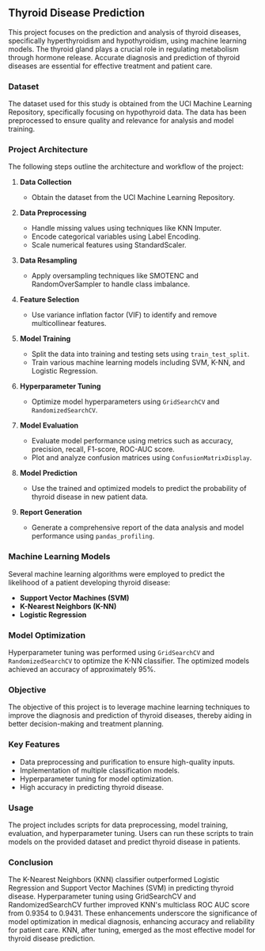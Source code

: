 ## Thyroid Disease Prediction

This project focuses on the prediction and analysis of thyroid diseases, specifically hyperthyroidism and hypothyroidism, using machine learning models. The thyroid gland plays a crucial role in regulating metabolism through hormone release. Accurate diagnosis and prediction of thyroid diseases are essential for effective treatment and patient care.

### Dataset
The dataset used for this study is obtained from the UCI Machine Learning Repository, specifically focusing on hypothyroid data. The data has been preprocessed to ensure quality and relevance for analysis and model training.

### Project Architecture
The following steps outline the architecture and workflow of the project:

1. **Data Collection**
   - Obtain the dataset from the UCI Machine Learning Repository.
   
2. **Data Preprocessing**
   - Handle missing values using techniques like KNN Imputer.
   - Encode categorical variables using Label Encoding.
   - Scale numerical features using StandardScaler.
   
3. **Data Resampling**
   - Apply oversampling techniques like SMOTENC and RandomOverSampler to handle class imbalance.
   
4. **Feature Selection**
   - Use variance inflation factor (VIF) to identify and remove multicollinear features.
   
5. **Model Training**
   - Split the data into training and testing sets using `train_test_split`.
   - Train various machine learning models including SVM, K-NN, and Logistic Regression.
   
6. **Hyperparameter Tuning**
   - Optimize model hyperparameters using `GridSearchCV` and `RandomizedSearchCV`.
   
7. **Model Evaluation**
   - Evaluate model performance using metrics such as accuracy, precision, recall, F1-score, ROC-AUC score.
   - Plot and analyze confusion matrices using `ConfusionMatrixDisplay`.
   
8. **Model Prediction**
   - Use the trained and optimized models to predict the probability of thyroid disease in new patient data.
   
9. **Report Generation**
   - Generate a comprehensive report of the data analysis and model performance using `pandas_profiling`.

### Machine Learning Models
Several machine learning algorithms were employed to predict the likelihood of a patient developing thyroid disease:
- **Support Vector Machines (SVM)**
- **K-Nearest Neighbors (K-NN)**
- **Logistic Regression**

### Model Optimization
Hyperparameter tuning was performed using `GridSearchCV` and `RandomizedSearchCV` to optimize the K-NN classifier. The optimized models achieved an accuracy of approximately 95%.

### Objective
The objective of this project is to leverage machine learning techniques to improve the diagnosis and prediction of thyroid diseases, thereby aiding in better decision-making and treatment planning.

### Key Features
- Data preprocessing and purification to ensure high-quality inputs.
- Implementation of multiple classification models.
- Hyperparameter tuning for model optimization.
- High accuracy in predicting thyroid disease.

### Usage
The project includes scripts for data preprocessing, model training, evaluation, and hyperparameter tuning. Users can run these scripts to train models on the provided dataset and predict thyroid disease in patients.

### Conclusion
The K-Nearest Neighbors (KNN) classifier outperformed Logistic Regression and Support Vector Machines (SVM) in predicting thyroid disease. Hyperparameter tuning using GridSearchCV and RandomizedSearchCV further improved KNN's multiclass ROC AUC score from 0.9354 to 0.9431. These enhancements underscore the significance of model optimization in medical diagnosis, enhancing accuracy and reliability for patient care. KNN, after tuning, emerged as the most effective model for thyroid disease prediction.
